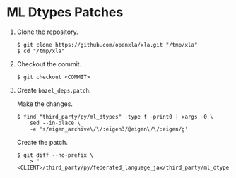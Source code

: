 # ML Dtypes Patches

1.  Clone the repository.

    ```shell
    $ git clone https://github.com/openxla/xla.git "/tmp/xla"
    $ cd "/tmp/xla"
    ```

1.  Checkout the commit.

    ```shell
    $ git checkout <COMMIT>
    ```

1.  Create `bazel_deps.patch`.

    Make the changes.

    ```shell
    $ find "third_party/py/ml_dtypes" -type f -print0 | xargs -0 \
        sed --in-place \
        -e 's/eigen_archive\/\/:eigen3/@eigen\/\/:eigen/g'
    ```

    Create the patch.

    ```shell
    $ git diff --no-prefix \
        > "<CLIENT>/third_party/py/federated_language_jax/third_party/ml_dtypes/bazel_deps.patch"
    ```
